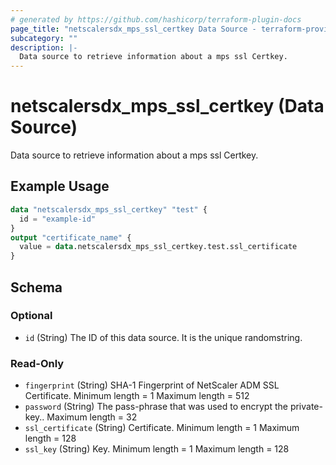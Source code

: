 ```yaml
---
# generated by https://github.com/hashicorp/terraform-plugin-docs
page_title: "netscalersdx_mps_ssl_certkey Data Source - terraform-provider-netscalersdx"
subcategory: ""
description: |-
  Data source to retrieve information about a mps ssl Certkey.
---
```


# netscalersdx_mps_ssl_certkey (Data Source)

Data source to retrieve information about a mps ssl Certkey.

## Example Usage

```terraform
data "netscalersdx_mps_ssl_certkey" "test" {
  id = "example-id"
}
output "certificate_name" {
  value = data.netscalersdx_mps_ssl_certkey.test.ssl_certificate
}
```

<!-- schema generated by tfplugindocs -->
## Schema

### Optional

- `id` (String) The ID of this data source. It is the unique randomstring.

### Read-Only

- `fingerprint` (String) SHA-1 Fingerprint of NetScaler ADM SSL Certificate. Minimum length =  1 Maximum length =  512
- `password` (String) The pass-phrase that was used to encrypt the private-key.. Maximum length =  32
- `ssl_certificate` (String) Certificate. Minimum length =  1 Maximum length =  128
- `ssl_key` (String) Key. Minimum length =  1 Maximum length =  128

